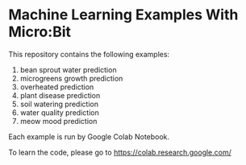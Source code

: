 # Machine Learning Examples With Micro:Bit

This repository contains the following examples:
1. bean sprout water prediction
2. microgreens growth prediction
3. overheated prediction
4. plant disease prediction
5. soil watering prediction
6. water quality prediction
7. meow mood prediction

Each example is run by Google Colab Notebook.

To learn the code, please go to https://colab.research.google.com/
